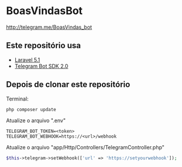 # BoasVindasBot
http://telegram.me/BoasVindas_bot

## Este repositório usa

- [Laravel 5.1](https://github.com/laravel/laravel/tree/5.1)
- [Telegram Bot SDK 2.0](https://github.com/irazasyed/telegram-bot-sdk)

## Depois de clonar este repositório
Terminal:
```bash
php composer update
```

Atualize o arquivo ".env"
```
TELEGRAM_BOT_TOKEN=<token>
TELEGRAM_BOT_WEBHOOK=https://<url>/webhook
```

Atualize o arquivo "app/Http/Controllers/TelegramController.php"
```php
$this->telegram->setWebhook(['url' => 'https://setyourwebhook']);
```
